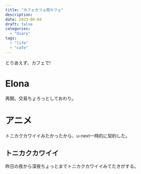 ```yaml
---
title: "カフェカフェ雨カフェ"
description:
date: 2023-06-04
draft: false
categories:
  - "diary"
tags:
  - "life"
  - "cafe"
---
```


とりあえず、カフェで!

# Elona

再開。交易ちょろっとしておわり。

# アニメ

トニカクカワイイみたかったから、u-next一時的に契約した。

## トニカクカワイイ

昨日の夜から深夜ちょっとまでトニカクカワイイみてたきがする。
